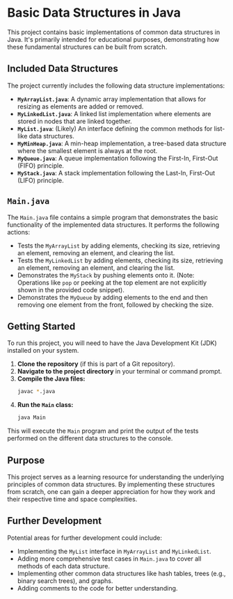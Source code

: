 # Basic Data Structures in Java

This project contains basic implementations of common data structures in Java. It's primarily intended for educational purposes, demonstrating how these fundamental structures can be built from scratch.

## Included Data Structures

The project currently includes the following data structure implementations:

* **`MyArrayList.java`**: A dynamic array implementation that allows for resizing as elements are added or removed.
* **`MyLinkedList.java`**: A linked list implementation where elements are stored in nodes that are linked together.
* **`MyList.java`**: (Likely) An interface defining the common methods for list-like data structures.
* **`MyMinHeap.java`**: A min-heap implementation, a tree-based data structure where the smallest element is always at the root.
* **`MyQueue.java`**: A queue implementation following the First-In, First-Out (FIFO) principle.
* **`MyStack.java`**: A stack implementation following the Last-In, First-Out (LIFO) principle.

## `Main.java`

The `Main.java` file contains a simple program that demonstrates the basic functionality of the implemented data structures. It performs the following actions:

* Tests the `MyArrayList` by adding elements, checking its size, retrieving an element, removing an element, and clearing the list.
* Tests the `MyLinkedList` by adding elements, checking its size, retrieving an element, removing an element, and clearing the list.
* Demonstrates the `MyStack` by pushing elements onto it. (Note: Operations like `pop` or peeking at the top element are not explicitly shown in the provided code snippet).
* Demonstrates the `MyQueue` by adding elements to the end and then removing one element from the front, followed by checking the size.

## Getting Started

To run this project, you will need to have the Java Development Kit (JDK) installed on your system.

1.  **Clone the repository** (if this is part of a Git repository).
2.  **Navigate to the project directory** in your terminal or command prompt.
3.  **Compile the Java files:**
    ```bash
    javac *.java
    ```
4.  **Run the `Main` class:**
    ```bash
    java Main
    ```

This will execute the `Main` program and print the output of the tests performed on the different data structures to the console.

## Purpose

This project serves as a learning resource for understanding the underlying principles of common data structures. By implementing these structures from scratch, one can gain a deeper appreciation for how they work and their respective time and space complexities.

## Further Development

Potential areas for further development could include:

* Implementing the `MyList` interface in `MyArrayList` and `MyLinkedList`.
* Adding more comprehensive test cases in `Main.java` to cover all methods of each data structure.
* Implementing other common data structures like hash tables, trees (e.g., binary search trees), and graphs.
* Adding comments to the code for better understanding.
